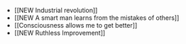 - [[NEW Industrial revolution]]
- [[NEW A smart man learns from the mistakes of others]]
- [[Consciousness allows me to get better]]
- [[NEW Ruthless Improvement]]